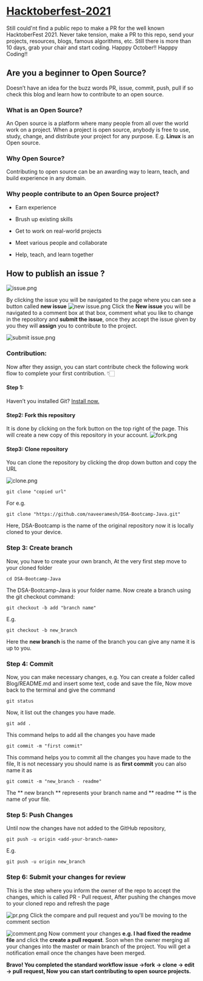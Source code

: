 # [Hacktoberfest-2021](https://hacktoberfest.digitalocean.com/)

Still could'nt find a public repo to make a PR for the well known HacktoberFest 2021. Never take tension, make a PR to this repo, send your projects, resources, blogs, famous algorithms, etc. Still there is more than 10 days, grab your chair and start coding. Happpy October!! Happpy Coding!!

## Are you a beginner to Open Source?

Doesn’t have an idea for the buzz words PR, issue, commit, push, pull if so check this blog and learn how to contribute to an open source.
### What is an Open Source?
An Open source is a platform where many people from all over the world work on a project. When a project is open source, anybody is free to use, study, change, and distribute your project for any purpose. E.g. **Linux** is an Open source.
### Why Open Source?
Contributing to open source can be an awarding way to learn, teach, and build experience in any domain.
### Why people contribute to an Open Source project?
- Earn experience

- Brush up existing skills

- Get to work on real-world projects

- Meet various people and collaborate

- Help, teach, and learn together

## How to publish an issue ?
![issue.png](https://cdn.hashnode.com/res/hashnode/image/upload/v1631851729552/Q55dXLBk0.png)

By clicking the issue you will be navigated to the page where you can see a button called **new issue**
![new issue.png](https://cdn.hashnode.com/res/hashnode/image/upload/v1631851778834/6Wsqgzxoe.png)
Click the **New issue** you will be navigated to a comment box at that box, comment what you like to change in the repository and **submit the issue**, once they accept the issue given by you they will **assign** you to contribute to the project.

![submit issue.png](https://cdn.hashnode.com/res/hashnode/image/upload/v1631851863005/LzD5eEr60.png)
### Contribution:
Now after they assign, you can start contribute check the following work flow to complete your first contribution. 👇🏻

#### Step 1:
Haven’t you installed Git?  [Install now.](https://docs.github.com/en/get-started/quickstart/set-up-git)
#### Step2: Fork this repository
It is done by clicking on the fork button on the top right of the page. This will create a new copy of this repository in your account.
![fork.png](https://cdn.hashnode.com/res/hashnode/image/upload/v1631798284977/n6HAgyT4F.png)
#### Step3: Clone repository
You can clone the repository by clicking the drop down button and copy the URL

![clone.png](https://cdn.hashnode.com/res/hashnode/image/upload/v1631849736400/CHXSCwT5f.png)

```
git clone "copied url"
``` 
For e.g. 

```
git clone "https://github.com/naveeramesh/DSA-Bootcamp-Java.git"
``` 
Here, DSA-Bootcamp is the name of the original  repository now it is locally cloned to your device.
### Step 3: Create branch
Now, you have to create your own branch, At the very first step move to your cloned folder

```
cd DSA-Bootcamp-Java
``` 
The DSA-Bootcamp-Java is your folder name.
Now create a branch using the git checkout command:
 
```
git checkout -b add "branch name"

``` 

E.g.
```
git checkout -b new_branch

``` 
Here the **new branch** is the name of the branch you can give any name it is up to you.
### Step 4: Commit
Now, you can make necessary changes, e.g. You can create a folder called Blog/README.md and insert some text, code and save the file, Now move back to the terminal and give the command

```
git status
``` 
Now, it list out the changes you have made.
```
git add .
```
This command helps to add all the changes you have made
```
git commit -m "first commit"
```
This command helps you to commit all the changes you have made to the file, It is not necessary you should name is as **first commit** you can also name it as 
```
git commit -m "new_branch - readme"
``` 
The ** new branch ** represents your branch name and ** readme ** is the name of your file.
### Step 5: Push Changes
Until now the changes have not added to the GitHub repository,
```
git push -u origin <add-your-branch-name>

```
E.g.
```
git push -u origin new_branch

```
### Step 6: Submit your changes for review
This is the step where you inform the owner of the repo to accept the changes, which is called PR - Pull request, After pushing the changes move to your cloned repo and refresh the page

![pr.png](https://cdn.hashnode.com/res/hashnode/image/upload/v1631850960606/VXtpDYFFe.png)
Click the compare and pull request and you'll be moving to the comment section

![comment.png](https://cdn.hashnode.com/res/hashnode/image/upload/v1631851122141/qCuNQkRi1.png)
Now comment your changes **e.g. I had fixed the readme file** and click the **create a pull request**.
Soon when the owner merging all your changes into the master or main branch of the project. You will get a notification email once the changes have been merged.

**Bravo! You completed the standard workflow issue ->fork -> clone -> edit -> pull request, Now you can start contributing to open source projects.**





